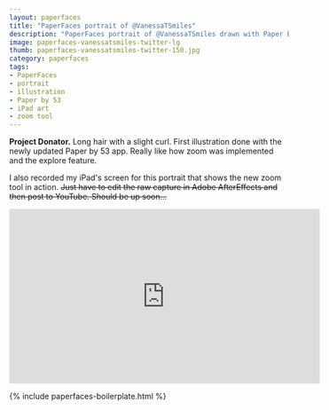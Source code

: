 ```yaml
---
layout: paperfaces
title: "PaperFaces portrait of @VanessaTSmiles"
description: "PaperFaces portrait of @VanessaTSmiles drawn with Paper by 53 on an iPad."
image: paperfaces-vanessatsmiles-twitter-lg
thumb: paperfaces-vanessatsmiles-twitter-150.jpg
category: paperfaces
tags: 
- PaperFaces
- portrait
- illustration
- Paper by 53
- iPad art
- zoom tool
---
```


**Project Donator.** Long hair with a slight curl. First illustration done with the newly updated Paper by 53 app. Really like how zoom was implemented and the explore feature.

I also recorded my iPad's screen for this portrait that shows the new zoom tool in action. <del>Just have to edit the raw capture in Adobe AfterEffects and then post to YouTube. Should be up soon...</del>

<iframe width="560" height="315" src="http://www.youtube.com/embed/PWf4WUoMXwg" frameborder="0"> </iframe>

{% include paperfaces-boilerplate.html %}
